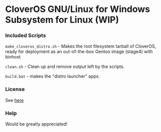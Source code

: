 # CloverOS GNU/Linux for Windows Subsystem for Linux (WIP)

### Included Scripts

`make_cloveros_distro.sh` - Makes the root filesystem tarball of CloverOS, ready for deployment as an out-of-the-box Gentoo image (stage4) with binhost

`clean.sh` - Clean up and remove output left by the scripts.

`build.bat` - makes the "distro launcher" appx.

### License

See [here](/LICENSE)

### Help

Would be greatly appreciated!
